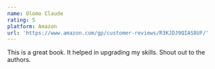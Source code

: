 ```yaml
---
name: Olomo Claude
rating: 5
platform: Amazon
url: 'https://www.amazon.com/gp/customer-reviews/R3KJDJ9QIAS8UF/'
---
```


This is a great book. It helped in upgrading my skills. Shout out to the authors.
